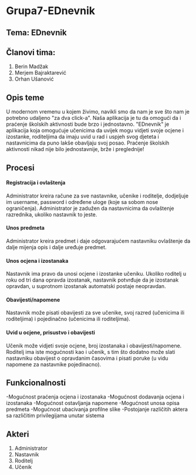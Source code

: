 # Grupa7-EDnevnik

## Tema: EDnevnik

## Članovi tima: 
1. Berin Madžak
2. Merjem Bajraktarević
3. Orhan Ušanović

## Opis teme

U modernom vremenu u kojem živimo, navikli smo da nam je sve što nam je potrebno udaljeno "za dva click-a". Naša aplikacija je tu da omogući da i praćenje školskih aktivnosti bude brzo i jednostavno. "EDnevnik" je aplikacija koja omogućuje učenicima da uvijek mogu vidjeti svoje ocjene i izostanke, roditeljima da imaju uvid u rad i uspjeh svog djeteta i nastavnicima da puno lakše obavljaju svoj posao. Praćenje školskih aktivnosti nikad nije bilo jednostavnije, brže i preglednije! 

## Procesi

#### Registracija i ovlaštenja
Administrator kreira račune za sve nastavnike, učenike i roditelje, dodjeljuje im username, password i određene uloge (koje sa sobom nose ograničenja). Administrator je zadužen da nastavnicima da ovlaštenje razrednika, ukoliko nastavnik to jeste.

#### Unos predmeta
Administrator kreira predmet i daje odgovarajućem nastavniku ovlaštenje da dalje mijenja opis i dalje uređuje predmet.

#### Unos ocjena i izostanaka
Nastavnik ima pravo da unosi ocjene i izostanke učeniku. Ukoliko roditelj u roku od tri dana opravda izostanak, nastavnik potvrđuje da je izostanak opravdan, u suprotnom izostanak automatski postaje neopravdan.

#### Obavijesti/napomene
Nastavnik može pisati obavijesti za sve učenike, svoj razred (učenicima ili roditeljima) i  pojedinačno (učenicima ili roditeljima).

#### Uvid u ocjene, prisustvo i obavijesti
Učenik može vidjeti svoje ocjene, broj izostanaka i obavijesti/napomene. Roditelj ima iste mogućnosti kao i učenik, s tim što dodatno može slati nastavniku obavijest o opravdanim časovima i pisati poruke (u vidu napomene za nastavnike pojedinacno).

## Funkcionalnosti

-Mogućnost praćenja ocjena i izostanaka
-Mogućnost dodavanja ocjena i izostanaka
-Mogućnost ostavljanja napomene
-Mogućnost unosa opisa predmeta
-Mogućnost ubacivanja profilne slike
-Postojanje različitih aktera sa različitim privilegijama unutar sistema

## Akteri

1. Administrator
2. Nastavnik
3. Roditelj
4. Učenik

